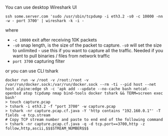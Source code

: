 You can use desktop Wireshark UI

`ssh some.server.com 'sudo /usr/sbin/tcpdump -i eth3.2 -s0 -c 10000 -nn -w - port 3700' | wireshark -k -i -`

where
 * `-c 10000` exit after receiving 10K packets
 * `-s0` snap length, is the size of the packet to capture. `-s0` will set the size to unlimited - use this if you want to capture all the traffic. Needed if you want to pull binaries / files from network traffic
 * `port 3700` capturing filter

or you can use CLI tshark
```
docker run -w /root -v /root:/root -v /var/run/docker.sock:/var/run/docker.sock --rm -ti --pid host --net host alpine:edge sh -c 'apk add --update --no-cache bash netcat-openbsd atop tcpdump nmap bind-tools docker tshark && TERM=screen exec bash'
> touch capture.pcap
> tshark -i eth3.2 -f "port 3700" -w capture.pcap
> tshark -nr capture.pcap.cf.java -Y 'http contains "192.160.0.1"' -T fields -e tcp.stream
# Copy TCP stream number and paste to end end of the following command
> tshark -nr capture.pcap.cf.java -q -d tcp.port==3700,http -z follow,http,ascii,$$$STREAM_NUMBER$$$
```
